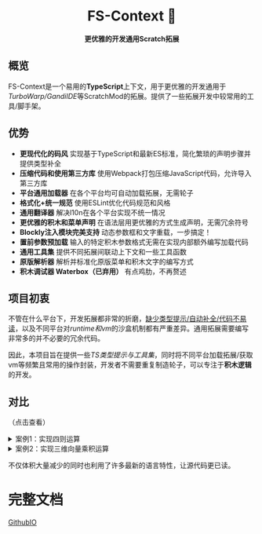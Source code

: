 <div align="center">

# FS-Context 🦐
**更优雅的开发通用Scratch拓展**

</div>

## 概览
FS-Context是一个易用的**TypeScript**上下文，用于更优雅的开发通用于*TurboWarp/GandiIDE*等ScratchMod的拓展。提供了一些拓展开发中较常用的工具/脚手架。

## 优势
- **更现代化的码风** 实现基于TypeScript和最新ES标准，简化繁琐的声明步骤并提供类型补全
- **压缩代码和使用第三方库** 使用Webpack打包压缩JavaScript代码，允许导入第三方库
- **平台通用加载器** 在各个平台均可自动加载拓展，无需轮子
- **格式化+统一规范** 使用ESLint优化代码规范和风格
- **通用翻译器** 解决l10n在各个平台实现不统一情况
- **更优雅的积木和菜单声明** 在语法层用更优雅的方式生成声明，无需冗余符号
- **Blockly注入模块完美支持** 动态参数框和文字重载，一步搞定！
- **置前参数预加载** 输入的特定积木参数格式无需在实现内部额外编写加载代码
- **通用工具集** 提供不同拓展间联动上下文和一些工具函数
- **原版解析器** 解析并标准化原版菜单和积木文字的编写方式
- **积木调试器 Waterbox（已弃用）** 有点鸡肋，不再赘述

## 项目初衷
不管在什么平台下，开发拓展都非常的折磨，<u>缺少类型提示/自动补全/代码不易读</u>，以及不同平台对*runtime和vm*的沙盒机制都有严重差异。通用拓展需要编写非常多的并不必要的冗余代码。

因此，本项目旨在提供一些*TS类型提示与工具集*，同时将不同平台加载拓展/获取vm等频繁且常用的操作封装，开发者不需要重复制造轮子，可以专注于**积木逻辑**的开发。

## 对比
（点击查看）
<details>
<summary>案例1：实现四则运算</summary>

> TurboWarp
```js
class MyExtension {
    getInfo() {
        return {
            id: "myextension",
            name: "My Extension",
            blocks: [
                {
                    opcode: "calc",
                    text: "Calculate [a] [method] [b]",
                    arguments: {
                        a: {
                            type: Scratch.ArgumentType.NUMBER,
                            defaultValue: 0
                        },
                        b: {
                            type: Scratch.ArgumentType.NUMBER,
                            defaultValue: 0
                        },
                        method: {
                            menu: "methods"
                        }
                    },
                    blockType: Scratch.BlockType.REPORTER
                }
            ],
            menu: {
                methods: [
                    {
                        text: "加",
                        value: "0"
                    },
                    {
                        text: "减",
                        value: "1"
                    },
                    {
                        text: "乘",
                        value: "2"
                    },
                    {
                        text: "除",
                        value: "3"
                    },
                ]
            }
        }
    }
    calc(args) {
        const methodMapper = [
            (a, b) => a + b,
            (a, b) => a - b,
            (a, b) => a * b,
            (a, b) => a / b,
        ];
        return methodMapper[args.method].call(null, args.a, args.b)
    }
}
Scratch.extensions.register(new MyExtension());
```
> FS-Context
```ts
import { Extension, BlockType, Menu } from "@framework/structs";
export default class MyExtension extends Extension {
    id = "myextension";
    name = "My Extension";
    menus = [
        new Menu("methods", "+ = 0, - = 1, * = 2, / = 3")
    ];
    @BlockType.Reporter("Calculate [a:number=0] [method:menu=methods] [b:number=0]")
    calc({ a, method, b }) {
        const methodMapper = [
            (a, b) => a + b,
            (a, b) => a - b,
            (a, b) => a * b,
            (a, b) => a / b,
        ];
        return methodMapper[method].call(null, a, b);
    }
};
```
</details>

<details>
<summary>案例2：实现三维向量乘积运算</summary>

> TurboWarp
```js
class MyExtension {
    parseVector(data) {
        const part = data.split(" ");
        part.push(0);
        part.push(0);
        return [
            Scratch.Cast.toNumber(part[0]),
            Scratch.Cast.toNumber(part[1]),
            Scratch.Cast.toNumber(part[2])
        ];
    }
    getInfo() {
        return {
            id: "myextension",
            name: "My Extension",
            blocks: [
                {
                    opcode: "crossVector",
                    text: "Product [a] cross [b]",
                    arguments: {
                        a: {
                            type: Scratch.ArgumentType.STRING,
                            defaultValue: "0 0"
                        },
                        b: {
                            type: Scratch.ArgumentType.STRING,
                            defaultValue: "0 0"
                        }
                    },
                    blockType: Scratch.BlockType.REPORTER
                },
                {
                    opcode: "dotVector",
                    text: "Product [a] dot [b]",
                    arguments: {
                        a: {
                            type: Scratch.ArgumentType.STRING,
                            defaultValue: "0 0"
                        },
                        b: {
                            type: Scratch.ArgumentType.STRING,
                            defaultValue: "0 0"
                        }
                    },
                    blockType: Scratch.BlockType.REPORTER
                }
            ]
        }
    }
    crossVector(args) {
        const v1 = this.parseVector(args.a);
        const v2 = this.parseVector(args.a);
        return [
            v1[1] * v2[2] - v1[2] * v2[1],
            v1[2] * v2[0] - v1[0] * v2[2],
            v1[0] * v2[1] - v1[1] * v2[0]
        ];
    }
    dotVector(args) {
        const v1 = this.parseVector(args.a);
        const v2 = this.parseVector(args.a);
        return v1.map((value, index) => value * v2[index]).reduce((sum, current) => sum + current, 0);
    }
}
Scratch.extensions.register(new MyExtension());
```
> FS-Context
```ts
import { Extension, BlockType, Menu } from "@framework/structs";
export default class MyExtension extends Extension {
    id = "myextension";
    name = "My Extension";
    loaders = {
        vector: {
            load(src: string): [number, number, number] {
                const parts: (number | string)[] = src.split(" ");
                parts.push(0);
                parts.push(0);
                return [
                    Scratch.Cast.toNumber(parts[0]),
                    Scratch.Cast.toNumber(parts[1]),
                    Scratch.Cast.toNumber(parts[2])
                ];
            }
        }
    };
    @BlockType.Reporter("Product [a:vector=0 0] cross [b:vector=0 0]")
    cross({ a, b }: { a: number[], b: number[] }) {
        const v1 = a;
        const v2 = b;
        return [
            v1[1] * v2[2] - v1[2] * v2[1],
            v1[2] * v2[0] - v1[0] * v2[2],
            v1[0] * v2[1] - v1[1] * v2[0]
        ];
    }
    @BlockType.Reporter("Product [a:vector=0 0] dot [b:vector=0 0]")
    dot({ a, b }: { a: number[], b: number[] }) {
        const v1 = a;
        const v2 = b;
        return v1.map((value, index) => value * v2[index]).reduce((sum, current) => sum + current, 0);
    }
};
```
</details>

不仅体积大量减少的同时也利用了许多最新的语言特性，让源代码更已读。
# 完整文档
[GithubIO](https://rundll86.github.io/fs-context)